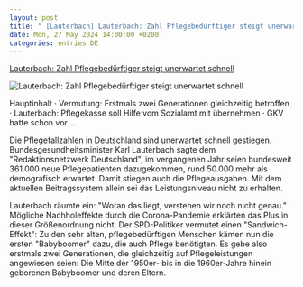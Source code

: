 ```yaml
---
layout: post
title: " [Lauterbach] Lauterbach: Zahl Pflegebedürftiger steigt unerwartet schnell"
date: Mon, 27 May 2024 14:00:00 +0200
categories: entries DE
---
```

[Lauterbach: Zahl Pflegebedürftiger steigt unerwartet schnell](https://www.mdr.de/nachrichten/deutschland/politik/lauterbach-mehr-neue-pflegefaelle-als-erwartet-sozialhilfe-zur-pflegeversicherung-100.html)

![Lauterbach: Zahl Pflegebedürftiger steigt unerwartet schnell](https://cdn.mdr.de/nachrichten/thueringen/pflege-kosten-102_v-variantBig16x9_wm-true_zc-ecbbafc6.jpg?version=43653)

Hauptinhalt · Vermutung: Erstmals zwei Generationen gleichzeitig betroffen · Lauterbach: Pflegekasse soll Hilfe vom Sozialamt mit übernehmen · GKV hatte schon vor ...

Die Pflegefallzahlen in Deutschland sind unerwartet schnell gestiegen. Bundesgesundheitsminister Karl Lauterbach sagte dem "Redaktionsnetzwerk Deutschland", im vergangenen Jahr seien bundesweit 361.000 neue Pflegepatienten dazugekommen, rund 50.000 mehr als demografisch erwartet. Damit stiegen auch die Pflegeausgaben. Mit dem aktuellen Beitragssystem allein sei das Leistungsniveau nicht zu erhalten.

Lauterbach räumte ein: "Woran das liegt, verstehen wir noch nicht genau." Mögliche Nachholeffekte durch die Corona-Pandemie erklärten das Plus in dieser Größenordnung nicht. Der SPD-Politiker vermutet einen "Sandwich-Effekt": Zu den sehr alten, pflegebedürftigen Menschen kämen nun die ersten "Babyboomer" dazu, die auch Pflege benötigten. Es gebe also erstmals zwei Generationen, die gleichzeitig auf Pflegeleistungen angewiesen seien: Die Mitte der 1950er- bis in die 1960er-Jahre hinein geborenen Babyboomer und deren Eltern.

